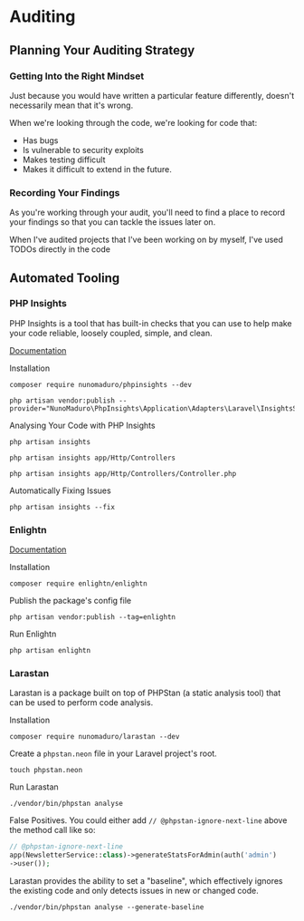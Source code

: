 # Auditing

## Planning Your Auditing Strategy

### Getting Into the Right Mindset

Just because you would have written a particular feature differently, doesn't necessarily mean that it's wrong.

When we're looking through the code, we're looking for code that:

- Has bugs
- Is vulnerable to security exploits
- Makes testing difficult
- Makes it difficult to extend in the future.

### Recording Your Findings

As you're working through your audit, you'll need to find a place to record your findings so that you can tackle the 
issues later on. 

When I've audited projects that I've been working on by myself, I've used TODOs directly in the code

## Automated Tooling

### PHP Insights

PHP Insights is a tool that has built-in checks that you can use to help make your code reliable, loosely coupled, 
simple, and clean.

[Documentation](https://phpinsights.com/)

Installation
```shell
composer require nunomaduro/phpinsights --dev
```
```shell
php artisan vendor:publish --provider="NunoMaduro\PhpInsights\Application\Adapters\Laravel\InsightsServiceProvider"
```

Analysing Your Code with PHP Insights
```shell
php artisan insights
```

```shell
php artisan insights app/Http/Controllers
```

```shell
php artisan insights app/Http/Controllers/Controller.php
```

Automatically Fixing Issues
```shell
php artisan insights --fix
```

### Enlightn

[Documentation](https://www.laravel-enlightn.com/)

Installation
```shell
composer require enlightn/enlightn
```

Publish the package's config file
```shell
php artisan vendor:publish --tag=enlightn
```

Run Enlightn
```shell
php artisan enlightn
```

### Larastan

Larastan is a package built on top of PHPStan (a static analysis tool) that can be used to perform code analysis.

Installation
```shell
composer require nunomaduro/larastan --dev
```

Create a `phpstan.neon` file in your Laravel project's root.
```shell
touch phpstan.neon
```

Run Larastan
```shell
./vendor/bin/phpstan analyse
```

False Positives. You could either add `// @phpstan-ignore-next-line` above the method call like so:
```php
// @phpstan-ignore-next-line
app(NewsletterService::class)->generateStatsForAdmin(auth('admin')
->user());
```

Larastan provides the ability to set a "baseline", which effectively ignores the existing code and only detects issues 
in new or changed code.
```shell
./vendor/bin/phpstan analyse --generate-baseline
```
